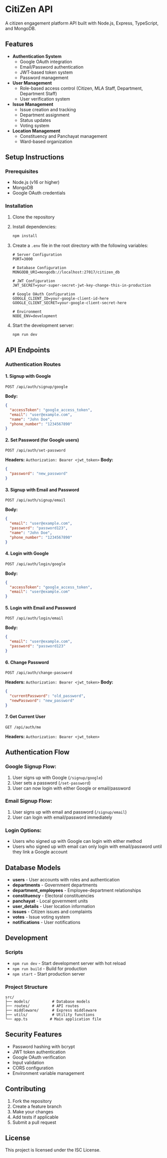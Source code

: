 # CitiZen API

A citizen engagement platform API built with Node.js, Express, TypeScript, and MongoDB.

## Features

- **Authentication System**
  - Google OAuth integration
  - Email/Password authentication
  - JWT-based token system
  - Password management
- **User Management**
  - Role-based access control (Citizen, MLA Staff, Department, Department Staff)
  - User verification system
- **Issue Management**
  - Issue creation and tracking
  - Department assignment
  - Status updates
  - Voting system
- **Location Management**
  - Constituency and Panchayat management
  - Ward-based organization

## Setup Instructions

### Prerequisites

- Node.js (v16 or higher)
- MongoDB
- Google OAuth credentials

### Installation

1. Clone the repository
2. Install dependencies:

   ```bash
   npm install
   ```

3. Create a `.env` file in the root directory with the following variables:

   ```env
   # Server Configuration
   PORT=3000

   # Database Configuration
   MONGODB_URI=mongodb://localhost:27017/citizen_db

   # JWT Configuration
   JWT_SECRET=your-super-secret-jwt-key-change-this-in-production

   # Google OAuth Configuration
   GOOGLE_CLIENT_ID=your-google-client-id-here
   GOOGLE_CLIENT_SECRET=your-google-client-secret-here

   # Environment
   NODE_ENV=development
   ```

4. Start the development server:
   ```bash
   npm run dev
   ```

## API Endpoints

### Authentication Routes

#### 1. Signup with Google

```
POST /api/auth/signup/google
```

**Body:**

```json
{
  "accessToken": "google_access_token",
  "email": "user@example.com",
  "name": "John Doe",
  "phone_number": "1234567890"
}
```

#### 2. Set Password (for Google users)

```
POST /api/auth/set-password
```

**Headers:** `Authorization: Bearer <jwt_token>`
**Body:**

```json
{
  "password": "new_password"
}
```

#### 3. Signup with Email and Password

```
POST /api/auth/signup/email
```

**Body:**

```json
{
  "email": "user@example.com",
  "password": "password123",
  "name": "John Doe",
  "phone_number": "1234567890"
}
```

#### 4. Login with Google

```
POST /api/auth/login/google
```

**Body:**

```json
{
  "accessToken": "google_access_token",
  "email": "user@example.com"
}
```

#### 5. Login with Email and Password

```
POST /api/auth/login/email
```

**Body:**

```json
{
  "email": "user@example.com",
  "password": "password123"
}
```

#### 6. Change Password

```
POST /api/auth/change-password
```

**Headers:** `Authorization: Bearer <jwt_token>`
**Body:**

```json
{
  "currentPassword": "old_password",
  "newPassword": "new_password"
}
```

#### 7. Get Current User

```
GET /api/auth/me
```

**Headers:** `Authorization: Bearer <jwt_token>`

## Authentication Flow

### Google Signup Flow:

1. User signs up with Google (`/signup/google`)
2. User sets a password (`/set-password`)
3. User can now login with either Google or email/password

### Email Signup Flow:

1. User signs up with email and password (`/signup/email`)
2. User can login with email/password immediately

### Login Options:

- Users who signed up with Google can login with either method
- Users who signed up with email can only login with email/password until they link a Google account

## Database Models

- **users** - User accounts with roles and authentication
- **departments** - Government departments
- **department_employees** - Employee-department relationships
- **constituency** - Electoral constituencies
- **panchayat** - Local government units
- **user_details** - User location information
- **issues** - Citizen issues and complaints
- **votes** - Issue voting system
- **notifications** - User notifications

## Development

### Scripts

- `npm run dev` - Start development server with hot reload
- `npm run build` - Build for production
- `npm start` - Start production server

### Project Structure

```
src/
├── models/          # Database models
├── routes/          # API routes
├── middleware/      # Express middleware
├── utils/           # Utility functions
└── app.ts          # Main application file
```

## Security Features

- Password hashing with bcrypt
- JWT token authentication
- Google OAuth verification
- Input validation
- CORS configuration
- Environment variable management

## Contributing

1. Fork the repository
2. Create a feature branch
3. Make your changes
4. Add tests if applicable
5. Submit a pull request

## License

This project is licensed under the ISC License.
